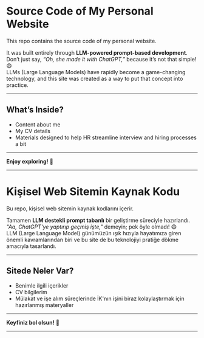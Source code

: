 # Source Code of My Personal Website

This repo contains the source code of my personal website.

It was built entirely through **LLM-powered prompt-based development**.  
Don’t just say, *“Oh, she made it with ChatGPT,”* because it’s not that simple! 😄  
LLMs (Large Language Models) have rapidly become a game-changing technology, and this site was created as a way to put that concept into practice.

---

## What’s Inside?

- Content about me  
- My CV details  
- Materials designed to help HR streamline interview and hiring processes a bit

---

**Enjoy exploring!** 🎉

---



# Kişisel Web Sitemin Kaynak Kodu

Bu repo, kişisel web sitemin kaynak kodlarını içerir.

Tamamen **LLM destekli prompt tabanlı** bir geliştirme süreciyle hazırlandı.  
*"Aa, ChatGPT'ye yaptırıp geçmiş işte,"* demeyin; pek öyle olmadı! 😄  
LLM (Large Language Model) günümüzün ışık hızıyla hayatımıza giren önemli kavramlarından biri ve bu site de bu teknolojiyi pratiğe dökme amacıyla tasarlandı.

---

## Sitede Neler Var?

- Benimle ilgili içerikler  
- CV bilgilerim  
- Mülakat ve işe alım süreçlerinde İK'nın işini biraz kolaylaştırmak için hazırlanmış materyaller

---

**Keyfiniz bol olsun!** 🎉

---



